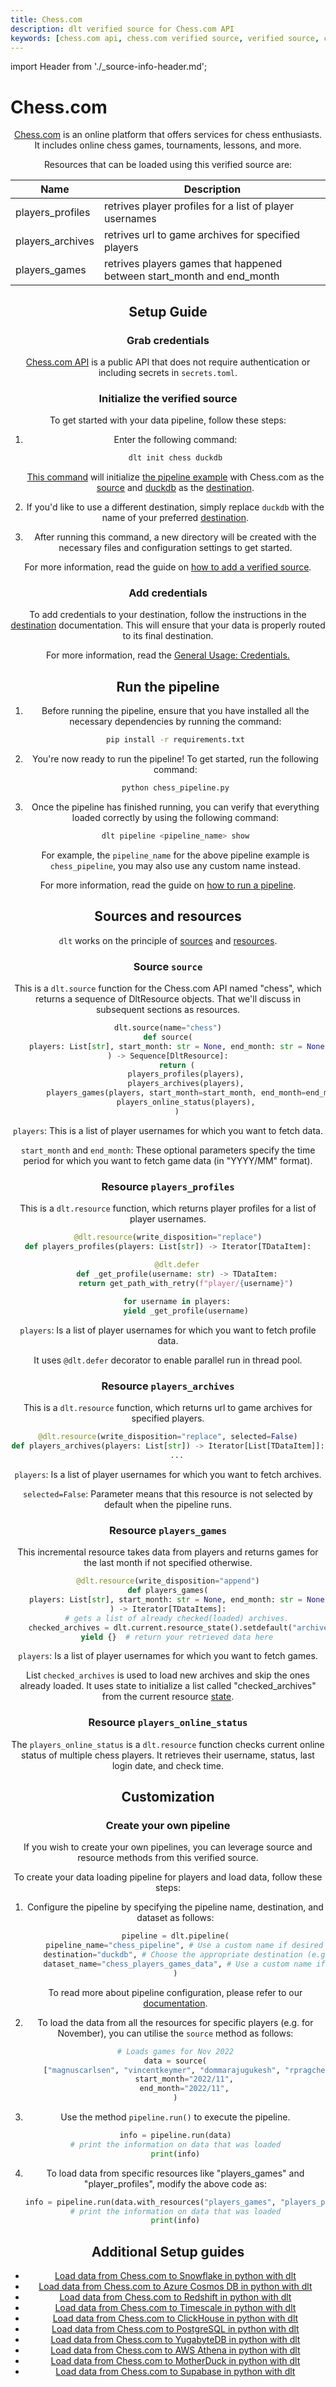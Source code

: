```yaml
---
title: Chess.com
description: dlt verified source for Chess.com API
keywords: [chess.com api, chess.com verified source, verified source, chess.com, chess]
---
```

import Header from './_source-info-header.md';

# Chess.com

<Header/>

[Chess.com](https://www.chess.com/) is an online platform that offers services for chess
enthusiasts. It includes online chess games, tournaments, lessons, and more.

Resources that can be loaded using this verified source are:

| Name             | Description                                                            |
| ---------------- | ---------------------------------------------------------------------- |
| players_profiles | retrives player profiles for a list of player usernames                |
| players_archives | retrives url to game archives for specified players                    |
| players_games    | retrives players games that happened between start_month and end_month |

## Setup Guide

### Grab credentials

[Chess.com API](https://www.chess.com/news/view/published-data-api) is a public API that does not
require authentication or including secrets in `secrets.toml`.

### Initialize the verified source

To get started with your data pipeline, follow these steps:

1. Enter the following command:

   ```sh
   dlt init chess duckdb
   ```

   [This command](../../reference/command-line-interface) will initialize
   [the pipeline example](https://github.com/dlt-hub/verified-sources/blob/master/sources/chess_pipeline.py)
   with Chess.com as the [source](../../general-usage/source) and
   [duckdb](../destinations/duckdb.md) as the [destination](../destinations).

1. If you'd like to use a different destination, simply replace `duckdb` with the name of your
   preferred [destination](../destinations).

1. After running this command, a new directory will be created with the necessary files and
   configuration settings to get started.

For more information, read the guide on [how to add a verified source](../../walkthroughs/add-a-verified-source.md).

### Add credentials

To add credentials to your destination, follow the instructions in the
[destination](../../dlt-ecosystem/destinations) documentation. This will ensure that your data is
properly routed to its final destination.

For more information, read the [General Usage: Credentials.](../../general-usage/credentials)

## Run the pipeline

1. Before running the pipeline, ensure that you have installed all the necessary dependencies by
   running the command:

   ```sh
   pip install -r requirements.txt
   ```

1. You're now ready to run the pipeline! To get started, run the following command:

   ```sh
   python chess_pipeline.py
   ```

1. Once the pipeline has finished running, you can verify that everything loaded correctly by using
   the following command:

   ```sh
   dlt pipeline <pipeline_name> show
   ```

   For example, the `pipeline_name` for the above pipeline example is `chess_pipeline`, you may also
   use any custom name instead.

For more information, read the guide on [how to run a pipeline](../../walkthroughs/run-a-pipeline).

## Sources and resources

`dlt` works on the principle of [sources](../../general-usage/source) and
[resources](../../general-usage/resource).

### Source `source`

This is a `dlt.source` function for the Chess.com API named "chess", which returns a sequence of
DltResource objects. That we'll discuss in subsequent sections as resources.

```py
dlt.source(name="chess")
def source(
    players: List[str], start_month: str = None, end_month: str = None
) -> Sequence[DltResource]:
    return (
        players_profiles(players),
        players_archives(players),
        players_games(players, start_month=start_month, end_month=end_month),
        players_online_status(players),
    )
```

`players`: This is a list of player usernames for which you want to fetch data.

`start_month` and `end_month`: These optional parameters specify the time period for which you want
to fetch game data (in "YYYY/MM" format).

### Resource `players_profiles`

This is a `dlt.resource` function, which returns player profiles for a list of player usernames.

```py
@dlt.resource(write_disposition="replace")
def players_profiles(players: List[str]) -> Iterator[TDataItem]:

    @dlt.defer
    def _get_profile(username: str) -> TDataItem:
        return get_path_with_retry(f"player/{username}")
    
    for username in players:
        yield _get_profile(username)
```

`players`: Is a list of player usernames for which you want to fetch profile data.

It uses `@dlt.defer` decorator to enable parallel run in thread pool.

### Resource `players_archives`

This is a `dlt.resource` function, which returns url to game archives for specified players.

```py
@dlt.resource(write_disposition="replace", selected=False)
def players_archives(players: List[str]) -> Iterator[List[TDataItem]]:
    ...
```

`players`: Is a list of player usernames for which you want to fetch archives.

`selected=False`: Parameter means that this resource is not selected by default when the pipeline
runs.

### Resource `players_games`

This incremental resource takes data from players and returns games for the last month if not
specified otherwise.

```py
@dlt.resource(write_disposition="append")
def players_games(
    players: List[str], start_month: str = None, end_month: str = None
) -> Iterator[TDataItems]:
    # gets a list of already checked(loaded) archives.
    checked_archives = dlt.current.resource_state().setdefault("archives", [])
    yield {}  # return your retrieved data here
```

`players`: Is a list of player usernames for which you want to fetch games.

List `checked_archives` is used to load new archives and skip the ones already loaded. It uses state
to initialize a list called "checked_archives" from the current resource
[state](../../general-usage/state).

### Resource `players_online_status`

The `players_online_status` is a `dlt.resource` function checks current online status of multiple chess players. It
retrieves their username, status, last login date, and check time.

## Customization

### Create your own pipeline

If you wish to create your own pipelines, you can leverage source and resource methods from this
verified source.

To create your data loading pipeline for players and load data, follow these steps:

1. Configure the pipeline by specifying the pipeline name, destination, and dataset as follows:

   ```py
   pipeline = dlt.pipeline(
       pipeline_name="chess_pipeline", # Use a custom name if desired
       destination="duckdb", # Choose the appropriate destination (e.g., duckdb, redshift, post)
       dataset_name="chess_players_games_data", # Use a custom name if desired
   )
   ```

   To read more about pipeline configuration, please refer to our
   [documentation](../../general-usage/pipeline).

1. To load the data from all the resources for specific players (e.g. for November), you can utilise the `source` method as follows:

   ```py
   # Loads games for Nov 2022
   data = source(
       ["magnuscarlsen", "vincentkeymer", "dommarajugukesh", "rpragchess"],
       start_month="2022/11",
       end_month="2022/11",
   )
   ```

1. Use the method `pipeline.run()` to execute the pipeline.

   ```py
   info = pipeline.run(data)
   # print the information on data that was loaded
   print(info)
   ```

1. To load data from specific resources like "players_games" and "player_profiles", modify the above
   code as:

   ```py
   info = pipeline.run(data.with_resources("players_games", "players_profiles"))
   # print the information on data that was loaded
   print(info)
   ```

## Additional Setup guides
- [Load data from Chess.com to Snowflake in python with dlt](https://dlthub.com/docs/pipelines/chess/load-data-with-python-from-chess-to-snowflake)
- [Load data from Chess.com to Azure Cosmos DB in python with dlt](https://dlthub.com/docs/pipelines/chess/load-data-with-python-from-chess-to-cosmosdb)
- [Load data from Chess.com to Redshift in python with dlt](https://dlthub.com/docs/pipelines/chess/load-data-with-python-from-chess-to-redshift)
- [Load data from Chess.com to Timescale in python with dlt](https://dlthub.com/docs/pipelines/chess/load-data-with-python-from-chess-to-timescale)
- [Load data from Chess.com to ClickHouse in python with dlt](https://dlthub.com/docs/pipelines/chess/load-data-with-python-from-chess-to-clickhouse)
- [Load data from Chess.com to PostgreSQL in python with dlt](https://dlthub.com/docs/pipelines/chess/load-data-with-python-from-chess-to-postgres)
- [Load data from Chess.com to YugabyteDB in python with dlt](https://dlthub.com/docs/pipelines/chess/load-data-with-python-from-chess-to-yugabyte)
- [Load data from Chess.com to AWS Athena in python with dlt](https://dlthub.com/docs/pipelines/chess/load-data-with-python-from-chess-to-athena)
- [Load data from Chess.com to MotherDuck in python with dlt](https://dlthub.com/docs/pipelines/chess/load-data-with-python-from-chess-to-motherduck)
- [Load data from Chess.com to Supabase in python with dlt](https://dlthub.com/docs/pipelines/chess/load-data-with-python-from-chess-to-supabase)

